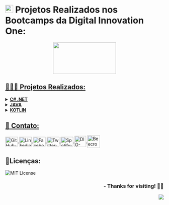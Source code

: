 # <img width="25" height="25" src="https://web.dio.me/favicon/favicon.ico"> Projetos Realizados nos Bootcamps da Digital Innovation One:

<p align="center">
<a href="https://web.dio.me/home">
<img  width="200"  height="100"  src="https://hermes.digitalinnovation.one/assets/diome/logo.svg">
</p>

## 👨🏼‍💻 Projetos Realizados:

<!-- .NET C# -->
<details>
    <summary><strong> C# .NET </strong></summary>
    <br />
    <div align="left">
        <table border=1>
            <tr>
                <th colspan="4">Exercícios feitos em .NET C#</th>
            </tr>
            <tr>
                <th colspan="4"></th>
            </tr>
            <tr>
                <th>Nome do Exercício</th>
                <th>Arquivo</th>
                <th>Status</th>
            </tr>
            <tr>
                <td>Projeto - Criando um APP simples de cadastro de séries em .NET</td>
                <td><a href="https://github.com/lucasmarcuzo/Projeto-DIO-APP-Cadastro-Series">Visualizar</a></td>
                <td align="center">✅</td>
            </tr>
            <tr>
                <td>Projeto - Criando um catálogo de jogos usando boas práticas de arquitetura com .NET</td>
                <td><a href="https://github.com/lucasmarcuzo/Projeto-DIO-Catalogo-Jogos">Visualizar</a></td>
                <td align="center">✅</td>
           </tr>
            <tr>
                <td>Projeto - Criando uma aplicação de transferências bancárias com .NET</td>
                <td><a href="https://github.com/lucasmarcuzo/Projeto-DIO-App-Transferencias-Bancarias">Visualizar</a></td>
                <td align="center">✅</td>
          </tr>
            <tr>
                <td>Projeto - Abstraindo um Jogo de RPG Usando Orientação a Objetos com C#</td>
                <td><a href="https://github.com/lucasmarcuzo/Projeto-DIO-Jogo-RPG-POO">Visualizar</a></td>
                <td align="center">✅</td>
          </table>
       </div>
</details>

<!-- JAVA -->
<details>
    <summary><strong> JAVA </strong></summary>
    <br />
    <div align="left">
        <table border=1>
            <tr>
                <th colspan="4">JAVA</th>
            </tr>
            <tr>
                <th colspan="4"></th>
            </tr>
            <tr>
                <th>Nome do Exercício</th>
                <th>Arquivo</th>
                <th>Status</th>
            </tr>
            <tr>
                <td>Projeto - Desafio Banco DIO com JAVA</td>
                <td><a href="https://github.com/lucasmarcuzo/Projeto-DIO-Banco-Digital-POO">Visualizar</a></td>
                <td align="center">✅</td>
            </tr>
            <tr>
                <td>Projeto - Desafio POO DIO Abstraindo Bootcamp POO com JAVA</td>
                <td><a href="https://github.com/lucasmarcuzo/Projeto-DIO-Abstraindo-Bootcamp-POO">Visualizar</a></td>
                <td align="center">✅</td>
           </tr>
            <tr>
                <td>Projeto - Desafio Desenvolvendo um sistema de gerenciamento de pessoas em API REST com Spring Boot</td>
                <td><a href="https://github.com/lucasmarcuzo/Projeto-DIO-Sistema-Gerenciamento-Pessoas">Visualizar</a></td>
                <td align="center">✅</td>     
           </tr>
            <tr>
                <td>Projeto - Explorando Padrões de Projetos na Prática com Java</td>
                <td><a href="https://github.com/lucasmarcuzo/Projeto-DIO-Padroes-Projetos-Java">Visualizar</a></td>
                <td align="center">✅</td>
           </tr>
            <tr>
                <td>Projeto - Unit Test Beerstock com Java</td>
                <td><a href="https://github.com/lucasmarcuzo/Projeto-DIO-Unit-Test-Beerstock">Visualizar</a></td>
                <td align="center">✅</td>
           </tr>
            <tr>
                <td>Projeto - App Nativo Sobre Futebol Feminino com Android Jetpack e Java</td>
                <td><a href="https://github.com/lucasmarcuzo/Projeto-DIO-APP-Womens-Football-News">Visualizar</a></td>
                <td align="center">✅</td>
          </tr>
            <tr>
          </table>
       </div>
</details>

<!-- KOTLIN -->
<details>
    <summary><strong> KOTLIN </strong></summary>
    <br />
    <div align="left">
        <table border=1>
            <tr>
                <th colspan="4">KOTLIN</th>
            </tr>
            <tr>
                <th colspan="4"></th>
            </tr>
            <tr>
                <th>Nome do Exercício</th>
                <th>Arquivo</th>
                <th>Status</th>
            </tr>
            <tr>
                <td>Projeto - Primeiro Aplicativo Android Usando Kotlin (Calculadora de IMC) com Kotlin</td>
                <td><a href="https://github.com/lucasmarcuzo/Projeto-DIO-Primeiro-APP-Calculadora-IMC">Visualizar</a></td>
                <td align="center">✅</td>
            </tr>
            <tr>
                <td>Projeto - Criando um App de Lembretes e Tarefas com Kotlin</td>
                <td><a href="https://github.com/lucasmarcuzo/Projeto-DIO-APP-Lembrete-Tarefas">Visualizar</a></td>
                <td align="center">✅</td>   
            </tr>
            <tr>
                <td>Projeto - Criando um APP de Cartão de Visitas em Kotlin </td>
                <td><a href="https://github.com/lucasmarcuzo/Projeto-DIO-APP-Cartao-Visitas">Visualizar</a></td>
                <td align="center">✅</td>    
            </tr>
            <tr>
                <td>Projeto - Criando um APP para apresentar meu Portfólio do GitHub em Kotlin </td>
                <td><a href="https://github.com/lucasmarcuzo/Projeto-DIO-APP-Portfolio-GitHub">Visualizar</a></td>
                <td align="center">✅</td>   
          </tr>
            <tr>
          </table>
       </div>
</details>

## 📱 Contato:

<div align="left">
    <a href="https://github.com/lucasmarcuzo" target="blank"><img align="center" src="https://github.com/rahuldkjain/github-profile-readme-generator/blob/master/src/images/icons/Social/github.svg" alt="GitHub-lucasmarcuzo" height="30" width="40" />
    </a>
    <a href="https://linkedin.com/in/lucasmarcuzo" target="blank"><img align="center" src="https://raw.githubusercontent.com/rahuldkjain/github-profile-readme-generator/master/src/images/icons/Social/linked-in-alt.svg" alt="Linkedin-lucasmarcuzo" height="30" width="40" />
    </a>  
    <a href="https://fb.com/lucasmarcuzzo" target="blank"><img align="center" src="https://raw.githubusercontent.com/rahuldkjain/github-profile-readme-generator/master/src/images/icons/Social/facebook.svg" alt="Facebook-lucasmarcuzzo" height="30" width="40" />
    </a>  
    <a href="https://twitter.com/lucassolace" target="blank"><img align="center" src="https://raw.githubusercontent.com/rahuldkjain/github-profile-readme-generator/master/src/images/icons/Social/twitter.svg" alt="Twitter-lucassolace" height="30" width="40" />
    </a>  
    <a href="https://open.spotify.com/user/12186237186" target="blank"><img align="center" src="https://github.com/rahuldkjain/github-profile-readme-generator/blob/master/src/images/icons/Social/spotify.svg" alt="Spotify-Lucas-Marcuzo" height="30" width="40" />
    </a>
    <a href="https://web.dio.me/users/lucas_marcuzo" target="_blank"><img align="center" src="https://web.dio.me/favicon/favicon-32x32.png" alt="DIO-Lucas-Marcuzo" height="35" width="37" />
    </a>
    <a href="https://www.beecrowd.com.br/judge/pt/profile/510115" target="blank"><img align="center" src="https://www.beecrowd.com.br/judge/favicon.ico?1635097036" alt="Beecrowd-Lucas-Marcuzo" height="40" width="40" />
    </a>
  <br>
</div>


## 📃Licenças:

![MIT License](https://img.shields.io/github/license/lucasmarcuzo/Projetos-Digital-Innovation-One)
 
<div align="right"> <h3> - Thanks for visiting! ✌🏻 </h3> </div> 
<p align="right"> <img src="https://visitor-badge.laobi.icu/badge?page_id=lucasmarcuzo/ProjetosDIO"> </h3> </p>
